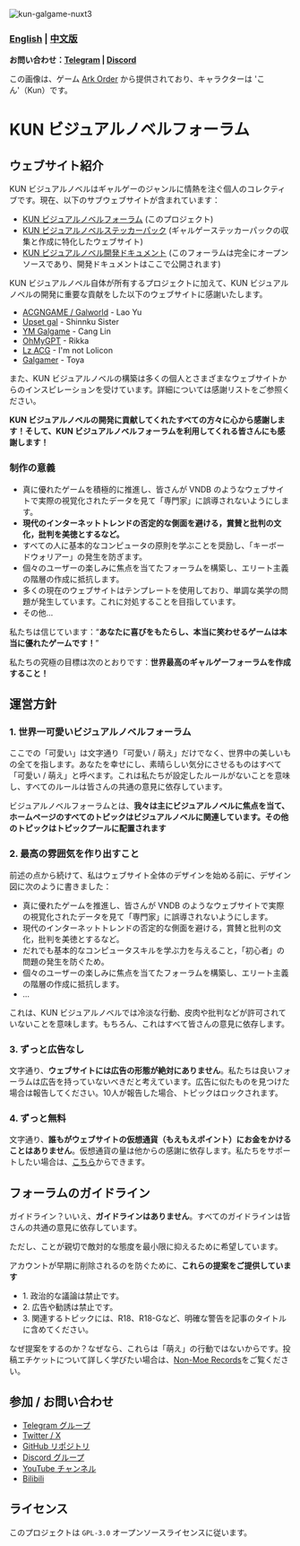 ![kun-galgame-nuxt3](https://kungal.com/kungalgame.webp)

### **[English](/Readme.md)** | **[中文版](/Readme_ZH.md)**

**お問い合わせ：[Telegram](https://t.me/kungalgame) | [Discord](https://discord.com/invite/5F4FS2cXhX)**

この画像は、ゲーム [Ark Order](https://apps.qoo-app.com/en/app/9593) から提供されており、キャラクターは 'こん'（Kun）です。

# KUN ビジュアルノベルフォーラム

ウェブサイト紹介
--------------------

KUN ビジュアルノベルはギャルゲーのジャンルに情熱を注ぐ個人のコレクティブです。現在、以下のサブウェブサイトが含まれています：

  

*   [KUN ビジュアルノベルフォーラム](https://kungal.com) (このプロジェクト)
*   [KUN ビジュアルノベルステッカーパック](https://sticker.kungal.com) (ギャルゲーステッカーパックの収集と作成に特化したウェブサイト)
*   [KUN ビジュアルノベル開発ドキュメント](https://soft.moe/kun-visualnovel-docs/kun-forum.html) (このフォーラムは完全にオープンソースであり、開発ドキュメントはここで公開されます)

  


KUN ビジュアルノベル自体が所有するプロジェクトに加えて、KUN ビジュアルノベルの開発に重要な貢献をした以下のウェブサイトに感謝いたします。

  

*   [ACGNGAME / Galworld](http://acgngames.net) \- Lao Yu
*   [Upset gal](http://shinnku.com) \- Shinnku Sister
*   [YM Galgame](http://www.ymgal.games) \- Cang Lin
*   [OhMyGPT](http://www.ohmygpt.com) \- Rikka
*   [Lz ACG](http://lzacg.org) \- I'm not Lolicon
*   [Galgamer](http://galgamer.moe) \- Toya

  


また、KUN ビジュアルノベルの構築は多くの個人とさまざまなウェブサイトからのインスピレーションを受けています。詳細については感謝リストをご参照ください。

  

**KUN ビジュアルノベルの開発に貢献してくれたすべての方々に心から感謝します！そして、KUN ビジュアルノベルフォーラムを利用してくれる皆さんにも感謝します！**

  

### 制作の意義

*   真に優れたゲームを積極的に推進し、皆さんが VNDB のようなウェブサイトで実際の視覚化されたデータを見て「専門家」に誤導されないようにします。
*   **現代のインターネットトレンドの否定的な側面を避ける，賞賛と批判の文化，批判を美徳とするなど。**
*   すべての人に基本的なコンピュータの原則を学ぶことを奨励し、「キーボードウォリアー」の発生を防ぎます。
*   個々のユーザーの楽しみに焦点を当てたフォーラムを構築し、エリート主義の階層の作成に抵抗します。
*   多くの現在のウェブサイトはテンプレートを使用しており、単調な美学の問題が発生しています。これに対処することを目指しています。
*   その他…

  


私たちは信じています：“**あなたに喜びをもたらし、本当に笑わせるゲームは本当に優れたゲームです！**”

  


私たちの究極の目標は次のとおりです：**世界最高のギャルゲーフォーラムを作成すること！**

運営方針
--------------------

  

### 1\. 世界一可愛いビジュアルノベルフォーラム

ここでの「可愛い」は文字通り「可愛い / 萌え」だけでなく、世界中の美しいもの全てを指します。あなたを幸せにし、素晴らしい気分にさせるものはすべて「可愛い / 萌え」と呼べます。これは私たちが設定したルールがないことを意味し、すべてのルールは皆さんの共通の意見に依存しています。

  

ビジュアルノベルフォーラムとは、**我々は主にビジュアルノベルに焦点を当て、ホームページのすべてのトピックはビジュアルノベルに関連しています。その他のトピックはトピックプールに配置されます**

### 2\. 最高の雰囲気を作り出すこと

前述の点から続けて、私はウェブサイト全体のデザインを始める前に、デザイン図に次のように書きました：

  

*   真に優れたゲームを推進し、皆さんが VNDB のようなウェブサイトで実際の視覚化されたデータを見て「専門家」に誤導されないようにします。
*   現代のインターネットトレンドの否定的な側面を避ける，賞賛と批判の文化，批判を美徳とするなど。
*   だれでも基本的なコンピュータスキルを学ぶ力を与えること，「初心者」の問題の発生を防ぐため。
*   個々のユーザーの楽しみに焦点を当てたフォーラムを構築し、エリート主義の階層の作成に抵抗します。
*   ...

  

これは、KUN ビジュアルノベルでは冷淡な行動、皮肉や批判などが許可されていないことを意味します。もちろん、これはすべて皆さんの意見に依存します。

### 3\. ずっと広告なし

文字通り、**ウェブサイトには広告の形態が絶対にありません**。私たちは良いフォーラムは広告を持っていないべきだと考えています。広告に似たものを見つけた場合は報告してください。10人が報告した場合、トピックはロックされます。

### 4\. ずっと無料

文字通り、**誰もがウェブサイトの仮想通貨（もえもえポイント）にお金をかけることはありません**。仮想通貨の量は他からの感謝に依存します。私たちをサポートしたい場合は、[こちら](https://kungal.com/donate)からできます。

フォーラムのガイドライン
----------------

ガイドライン？いいえ、**ガイドラインはありません**。すべてのガイドラインは皆さんの共通の意見に依存しています。

ただし、ことが親切で敵対的な態度を最小限に抑えるために希望しています。

アカウントが早期に削除されるのを防ぐために、**これらの提案をご提供しています**

*   1\. 政治的な議論は禁止です。
*   2\. 広告や勧誘は禁止です。
*   3\. 関連するトピックには、R18、R18-Gなど、明確な警告を記事のタイトルに含めてください。

  

なぜ提案をするのか？なぜなら、これらは「萌え」の行動ではないからです。投稿エチケットについて詳しく学びたい場合は、[Non-Moe Records](https://kungal.com/non-moe)をご覧ください。

## 参加 / お問い合わせ

* [Telegram グループ](https://t.me/kungalgame)
* [Twitter / X](https://twitter.com/kungalgame)
* [GitHub リポジトリ](https://github.com/KUN1007/kun-galgame-nuxt3)
* [Discord グループ](https://discord.com/invite/5F4FS2cXhX)
* [YouTube チャンネル](https://youtube.com/@kungalgame)
* [Bilibili](https://space.bilibili.com/1748455574)

## ライセンス

このプロジェクトは `GPL-3.0` オープンソースライセンスに従います。
